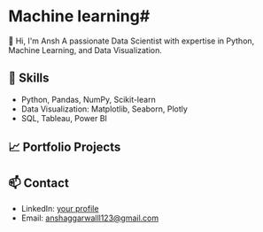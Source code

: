 # Machine learning# 
👋 Hi, I'm Ansh
A passionate Data Scientist with expertise in Python, Machine Learning, and Data Visualization.

## 🔧 Skills
- Python, Pandas, NumPy, Scikit-learn
- Data Visualization: Matplotlib, Seaborn, Plotly
- SQL, Tableau, Power BI

## 📈 Portfolio Projects


## 📫 Contact
- LinkedIn: [your profile](https://linkedin.com/in/yourprofile)
- Email: anshaggarwalll123@gmail.com
